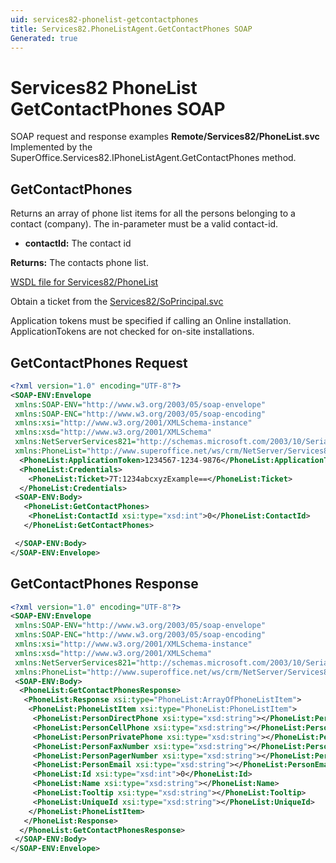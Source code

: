 ```yaml
---
uid: services82-phonelist-getcontactphones
title: Services82.PhoneListAgent.GetContactPhones SOAP
Generated: true
---
```


# Services82 PhoneList GetContactPhones SOAP

SOAP request and response examples **Remote/Services82/PhoneList.svc**
Implemented by the <see cref="M:SuperOffice.Services82.IPhoneListAgent.GetContactPhones">SuperOffice.Services82.IPhoneListAgent.GetContactPhones</see> method.

## GetContactPhones

Returns an array of phone list items for all the persons belonging to a contact (company). The in-parameter must be a valid contact-id.

* **contactId:** The contact id

**Returns:** The contacts phone list.


[WSDL file for Services82/PhoneList](../Services82-PhoneList.md)

Obtain a ticket from the [Services82/SoPrincipal.svc](../SoPrincipal/SoPrincipal.md)

Application tokens must be specified if calling an Online installation. ApplicationTokens are not checked for on-site installations.

## GetContactPhones Request

```xml
<?xml version="1.0" encoding="UTF-8"?>
<SOAP-ENV:Envelope
 xmlns:SOAP-ENV="http://www.w3.org/2003/05/soap-envelope"
 xmlns:SOAP-ENC="http://www.w3.org/2003/05/soap-encoding"
 xmlns:xsi="http://www.w3.org/2001/XMLSchema-instance"
 xmlns:xsd="http://www.w3.org/2001/XMLSchema"
 xmlns:NetServerServices821="http://schemas.microsoft.com/2003/10/Serialization/"
 xmlns:PhoneList="http://www.superoffice.net/ws/crm/NetServer/Services82">
  <PhoneList:ApplicationToken>1234567-1234-9876</PhoneList:ApplicationToken>
  <PhoneList:Credentials>
    <PhoneList:Ticket>7T:1234abcxyzExample==</PhoneList:Ticket>
  </PhoneList:Credentials>
 <SOAP-ENV:Body>
   <PhoneList:GetContactPhones>
    <PhoneList:ContactId xsi:type="xsd:int">0</PhoneList:ContactId>
   </PhoneList:GetContactPhones>

 </SOAP-ENV:Body>
</SOAP-ENV:Envelope>

```


## GetContactPhones Response

```xml
<?xml version="1.0" encoding="UTF-8"?>
<SOAP-ENV:Envelope
 xmlns:SOAP-ENV="http://www.w3.org/2003/05/soap-envelope"
 xmlns:SOAP-ENC="http://www.w3.org/2003/05/soap-encoding"
 xmlns:xsi="http://www.w3.org/2001/XMLSchema-instance"
 xmlns:xsd="http://www.w3.org/2001/XMLSchema"
 xmlns:NetServerServices821="http://schemas.microsoft.com/2003/10/Serialization/"
 xmlns:PhoneList="http://www.superoffice.net/ws/crm/NetServer/Services82">
 <SOAP-ENV:Body>
  <PhoneList:GetContactPhonesResponse>
   <PhoneList:Response xsi:type="PhoneList:ArrayOfPhoneListItem">
    <PhoneList:PhoneListItem xsi:type="PhoneList:PhoneListItem">
     <PhoneList:PersonDirectPhone xsi:type="xsd:string"></PhoneList:PersonDirectPhone>
     <PhoneList:PersonCellPhone xsi:type="xsd:string"></PhoneList:PersonCellPhone>
     <PhoneList:PersonPrivatePhone xsi:type="xsd:string"></PhoneList:PersonPrivatePhone>
     <PhoneList:PersonFaxNumber xsi:type="xsd:string"></PhoneList:PersonFaxNumber>
     <PhoneList:PersonPagerNumber xsi:type="xsd:string"></PhoneList:PersonPagerNumber>
     <PhoneList:PersonEmail xsi:type="xsd:string"></PhoneList:PersonEmail>
     <PhoneList:Id xsi:type="xsd:int">0</PhoneList:Id>
     <PhoneList:Name xsi:type="xsd:string"></PhoneList:Name>
     <PhoneList:Tooltip xsi:type="xsd:string"></PhoneList:Tooltip>
     <PhoneList:UniqueId xsi:type="xsd:string"></PhoneList:UniqueId>
    </PhoneList:PhoneListItem>
   </PhoneList:Response>
  </PhoneList:GetContactPhonesResponse>
 </SOAP-ENV:Body>
</SOAP-ENV:Envelope>

```

